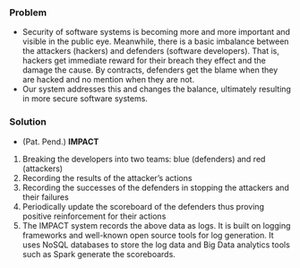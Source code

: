 ### Problem

* Security of software systems is becoming more and more important and visible in the public eye. Meanwhile, there is a basic imbalance between the attackers (hackers) and defenders (software developers). That is, hackers get immediate reward for their breach they effect and the damage the cause. By contracts, defenders get the blame when they are hacked and no mention when they are not. 
* Our system addresses this and changes the balance, ultimately resulting in more secure software systems.

### Solution

* (Pat. Pend.) **IMPACT**

1. Breaking the developers into two teams: blue (defenders) and red (attackers)
2. Recording the results of the attacker’s actions
3. Recording the successes of the defenders in stopping the attackers and their failures
4. Periodically update the scoreboard of the defenders thus proving positive reinforcement for their actions
5. The IMPACT system records the above data as logs. It is built on logging frameworks and well-known open source tools for log generation. It uses NoSQL databases to store the log data and Big Data analytics tools such as Spark generate the scoreboards.